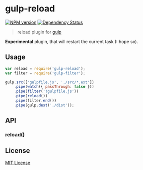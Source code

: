 # gulp-reload
[![NPM version][npm-image]][npm-url] [![Dependency Status][depstat-image]][depstat-url]
> reload plugin for [gulp](https://github.com/wearefractal/gulp)

__Experimental__ plugin, that will restart the current task (I hope so).

## Usage

```javascript
var reload = require('gulp-reload');
var filter = require('gulp-filter');

gulp.src(['gulpfile.js', './src/*.ext'])
	.pipe(watch({ passThrough: false }))
	.pipe(filter('!gulpfile.js'))
	.pipe(reload())
	.pipe(filter.end())
	.pipe(gulp.dest('./dist'));
```

## API

### reload()

## License

[MIT License](http://en.wikipedia.org/wiki/MIT_License)

[npm-url]: https://npmjs.org/package/gulp-reload
[npm-image]: https://badge.fury.io/js/gulp-reload.png

[depstat-url]: https://david-dm.org/floatdrop/gulp-reload
[depstat-image]: https://david-dm.org/floatdrop/gulp-reload.png
